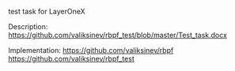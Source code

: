 test task for LayerOneX

Description:  https://github.com/valiksinev/rbpf_test/blob/master/Test_task.docx

Implementation: 
https://github.com/valiksinev/rbpf  
https://github.com/valiksinev/rbpf_test